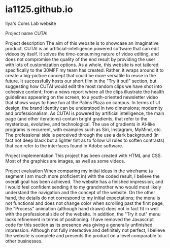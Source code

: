 # ia1125.github.io
Ilya's Coms Lab website

Project name
CUTAI

Project description
The aim of this website is to showcase an imaginative product. CUTAI is an artificial-intelligence powered software that can edit videos by itself. It solves the time-consuming nature of video editing, and does not compromise the quality of the end result by providing the user with lots of customization options.
As a whole, this website is not tailored specifically to the 30MFF my team has created. Rather, it wraps around it to create a big-picture concept that could be more versatile to reuse in the future. It successfully hosts our short film in the "Try it out!" section, but suggesting how CUTAI would edit the most random clips we have shot into cohesive content; from a news report where all the clips illustrate the health guidelines appearing on the screen, to a youth-oriented newsletter video that shows ways to have fun at the Palms Plaza on campus.
In terms of UI design, the brand identity can be understood in two dimensions; modernity and professionalism. As CUTAI is powered by artificial intelligence, the main page (and other iterations) contain bright gradients, that refer to the mysterious, evolutive, and technological. The use of gradients in AI-like programs is recurrent, with examples such as Siri, Instagram, MyMind, etc. The professional side is perceived through the use a dark background (in fact not deep black but a lighter tint as to follow UI rules to soften contrasts) that can refer to the interfaces found in Adobe software. 

Project implementation
This project has been created with HTML and CSS. Most of the graphics are images, as well as some videos. 

Project evaluation
When comparing my initial ideas in the wireframe (a segment I am much more proficient in) with the coded result, I believe the overall goal has been achieved. The website has a finished impression, and I would feel confident sending it to my grandmother who would most likely understand the navigation and the concept of the website. On the other hand, the details do not correspond to my initial expectations; the menu is not functional and does not change color when scrolling past the first page,  the "Process" animation (although hand drawn) does not in fact fit in well with the professional side of the website. In addition, the "Try it out" menu lacks refinement in terms of positioning. I have removed the Javascript code for this section as its presence was giving a generally unfinished impression. Although not fully interactive and definitely not perfect, I believe the website is complete and presents the product on a level comparable to other businesses.
